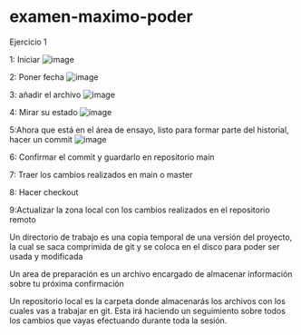 # examen-maximo-poder

Ejercicio 1
  
  1: Iniciar ![image](https://user-images.githubusercontent.com/114684235/205108751-dacba610-4350-4efb-9cbe-d33ef4bc4f0c.png)

  2: Poner fecha ![image](https://user-images.githubusercontent.com/114684235/205108899-52ee12de-cbf7-4f33-92d3-41681f436fb5.png)

  3: añadir el archivo ![image](https://user-images.githubusercontent.com/114684235/205109701-6eede9c6-8202-4c91-a2a3-15352c7387e6.png)
  
  4: Mirar su estado ![image](https://user-images.githubusercontent.com/114684235/205110063-08dba754-e40a-45d3-9d39-4891ea216592.png)


  5:Ahora que está en el área de ensayo, listo para formar parte del historial, hacer un commit ![image](https://user-images.githubusercontent.com/114684235/205121983-99860fec-2478-4cb9-987f-f8f471e9f7ab.png)

  6: Confirmar el commit y guardarlo en repositorio main 


  7: Traer los cambios realizados en main o master 

  8: Hacer checkout 

  9:Actualizar la zona local con los cambios realizados en el repositorio remoto 
  
  
  

  
  Un directorio de trabajo es una copia temporal de una versión del proyecto, la cual se saca comprimida de git y se coloca en el disco para poder ser usada y modificada
  
  Un area de preparación es un archivo encargado de almacenar información sobre tu próxima confirmación 
  
  Un repositorio local es la carpeta donde almacenarás los archivos con los cuales vas a trabajar en git. Esta irá haciendo un seguimiento sobre todos los cambios que vayas efectuando durante toda la sesión.

